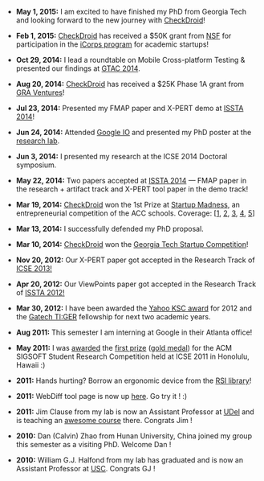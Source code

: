 * <strong>May 1, 2015:</strong> I am excited to have finished my PhD from Georgia Tech and looking forward to the new journey with <a href="http://checkdroid.com">CheckDroid</a>!

* <strong>Feb 1, 2015:</strong> <a href="http://checkdroid.com">CheckDroid</a> has received a $50K grant from <a href="http://nsf.gov">NSF</a> for participation in the <a href="http://www.nsf.gov/news/special_reports/i-corps/">iCorps program</a> for academic startups!

* <strong>Oct 29, 2014:</strong> I lead a roundtable on Mobile Cross-platform Testing & presented our findings at <a href="https://developers.google.com/google-test-automation-conference/2014/presentations#Day2RoundTable1">GTAC 2014</a>.

* <strong>Aug 20, 2014:</strong> <a href="http://checkdroid.com">CheckDroid</a> has received a $25K Phase 1A grant from <a href="http://gra.org">GRA Ventures</a>!

* <strong>Jul 23, 2014:</strong> Presented my FMAP paper and X-PERT demo at <a href="http://issta2014.org/">ISSTA 2014</a>!

* <strong>Jun 24, 2014:</strong> Attended <a href="https://www.google.com/events/io">Google IO</a> and presented my PhD poster at the <a href="https://sites.google.com/site/ioresearchlab/">research lab</a>.

* <strong>Jun 3, 2014:</strong> I presented my research at the ICSE 2014 Doctoral symposium.

* <strong>May 22, 2014:</strong> Two papers accepted at <a href="http://issta2014.org/">ISSTA 2014</a> &mdash; FMAP paper in the research + artifact track and X-PERT tool paper in the demo track!

* <strong>Mar 19, 2014:</strong> <a href="http://checkdroid.com">CheckDroid</a> won the 1st Prize at <a href="http://startupmad.com">Startup Madness</a>, an entrepreneurial competition of the ACC schools. Coverage: [<a href="http://www.cc.gatech.edu/news/georgia-tech%E2%80%99s-checkdroid-wins-2014-startup-madness-competition">1</a>, <a href="http://www.bizjournals.com/triangle/blog/techflash/2014/03/ncsus-startup-madness-spotlights-college.html">2</a>, <a href="http://www.wncn.com/story/25023370/acc-business-students-compete-in-start-up-madness-at-ncsu">3</a>, <a href="http://upstart.bizjournals.com/companies/startups/2014/03/20/startup-madness-takes-hold-ncsu.html?page=all">4</a>, <a href="http://poole.ncsu.edu/index-exp.php/news/article/testing-aid-for-android-apps-developers-was-top-team-at-acc-startup-ma/">5</a>]

* <strong>Mar 13, 2014:</strong> I successfully defended my PhD proposal.

* <strong>Mar 10, 2014:</strong> <a href="http://checkdroid.com">CheckDroid</a> won the <a href="http://startup.gatech.edu/competition/">Georgia Tech Startup Competition</a>!

* <strong>Nov 20, 2012:</strong> Our X-PERT paper got accepted in the Research Track of <a href="http://2013.icse-conferences.org/">ICSE 2013!</a>

* <strong>Apr 20, 2012:</strong> Our ViewPoints paper got accepted in the Research Track of <a href="http://crisys.cs.umn.edu/issta2012/">ISSTA 2012!</a>

* <strong>Mar 30, 2012:</strong> I have been awarded the <a href="http://labs.yahoo.com/ksc">Yahoo KSC award</a> for 2012 and the <a href="http://tiger.gatech.edu">Gatech TI:GER</a> fellowship for next two academic years.

* <strong>Aug 2011:</strong> This semester I am interning at Google in their Atlanta office!

* <strong>May 2011:</strong> I was <a href="/public/pics/SRC_stage.jpg">awarded</a> the <a href="http://src.acm.org/winners.html">first prize</a> (<a href="/public/pics/SRC_medal.jpg">gold medal</a>) for the ACM SIGSOFT Student Research Competition held at ICSE 2011 in Honolulu, Hawaii :)

* <strong>2011:</strong> Hands hurting? Borrow an ergonomic device from the <a href="rsi/index.html">RSI library</a>!

* <strong>2011:</strong> WebDiff tool page is now up <a href="webdiff.php">here</a>. Go try it ! :)

* <strong>2011:</strong> Jim Clause from my lab is now an Assistant Professor at <a href="http://www.cis.udel.edu/~clause/">UDel</a> and is teaching an <a href="http://www.cis.udel.edu/~clause/teaching/CISC849fall10/">awesome course</a> there. Congrats Jim !

* <strong>2010:</strong> Dan (Calvin) Zhao from Hunan University, China joined my group this semester as a visiting PhD. Welcome Dan !

* <strong>2010:</strong> William G.J. Halfond from my lab has graduated and is now an Assistant Professor at <a href="http://www-bcf.usc.edu/~halfond">USC</a>. Congrats GJ !
